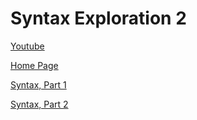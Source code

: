 # Syntax Exploration 2

[Youtube](https://www.youtube.com/)

<!-- Relative Path -->
[Home Page](./index.md)

[Syntax, Part 1](./syntax_exploration.md)

[Syntax, Part 2](./syntax_exploration2.md)